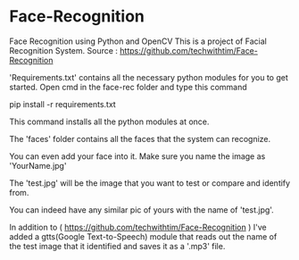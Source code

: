 # Face-Recognition
Face Recognition using Python and OpenCV
This is a project of Facial Recognition System. Source : https://github.com/techwithtim/Face-Recognition

'Requirements.txt' contains all the necessary python modules for you to get started. Open cmd in the face-rec folder and type this command

pip install -r requirements.txt

This command installs all the python modules at once.

The 'faces' folder contains all the faces that the system can recognize.

You can even add your face into it. Make sure you name the image as 'YourName.jpg'

The 'test.jpg' will be the image that you want to test or compare and identify from.

You can indeed have any similar pic of yours with the name of 'test.jpg'.

In addition to ( https://github.com/techwithtim/Face-Recognition ) I've added a gtts(Google Text-to-Speech) module that reads out the name of the test image that it identified and saves it as a '.mp3' file.
